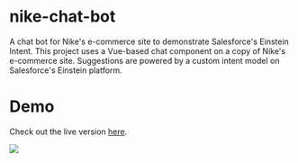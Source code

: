 # nike-chat-bot
A chat bot for Nike's e-commerce site to demonstrate Salesforce's Einstein Intent.
This project uses a Vue-based chat component on a copy of Nike's e-commerce site. Suggestions are powered by a custom intent model on Salesforce's Einstein platform.

# Demo
Check out the live version [here](https://nike-chat-bot.herokuapp.com/).

![](http://g.recordit.co/lmivsaRmKt.gif)
